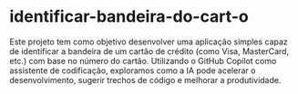 # identificar-bandeira-do-cart-o
Este projeto tem como objetivo desenvolver uma aplicação simples capaz de identificar a bandeira de um cartão de crédito (como Visa, MasterCard, etc.) com base no número do cartão. Utilizando o GitHub Copilot como assistente de codificação, exploramos como a IA pode acelerar o desenvolvimento, sugerir trechos de código e melhorar a produtividade.
